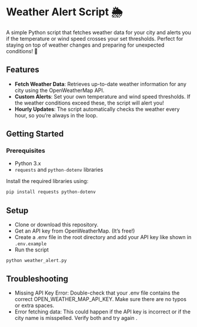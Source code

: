 # Weather Alert Script 🌦️

A simple Python script that fetches weather data for your city and alerts you if the temperature or wind speed crosses your set thresholds. Perfect for staying on top of weather changes and preparing for unexpected conditions! 🚀

## Features

- **Fetch Weather Data**: Retrieves up-to-date weather information for any city using the OpenWeatherMap API.
- **Custom Alerts**: Set your own temperature and wind speed thresholds. If the weather conditions exceed these, the script will alert you!
- **Hourly Updates**: The script automatically checks the weather every hour, so you’re always in the loop.

## Getting Started

### Prerequisites

- Python 3.x
- `requests` and `python-dotenv` libraries

Install the required libraries using:

```bash
pip install requests python-dotenv
```

## Setup

- Clone or download this repository.
- Get an API key from OpenWeatherMap. (It’s free!)
- Create a .env file in the root directory and add your API key like shown in `.env.example`
- Run the script

```
python weather_alert.py
```

## Troubleshooting

- Missing API Key Error: Double-check that your .env file contains the correct OPEN_WEATHER_MAP_API_KEY. Make sure there are no typos or extra spaces.
- Error fetching data: This could happen if the API key is incorrect or if the city name is misspelled. Verify both and try again
.
